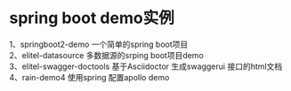 # spring boot demo实例
1、springboot2-demo 一个简单的spring boot项目 <br />
2、elitel-datasource 多数据源的srping boot项目demo <br />
3、elitel-swagger-doctools 基于Asciidoctor 生成swaggerui 接口的html文档<br />
4、rain-demo4 使用spring 配置apollo demo


